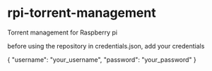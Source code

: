 # rpi-torrent-management

Torrent management for Raspberry pi

before using the repository in credentials.json, add your credentials

{
    "username": "your_username",
    "password": "your_password"
}